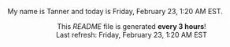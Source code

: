 My name is Tanner and today is Friday, February 23, 1:20 AM EST.

<p align="center">This <i>README</i> file is generated <b>every 3 hours</b>!</br>Last refresh: Friday, February 23, 1:20 AM EST<br /></p>
